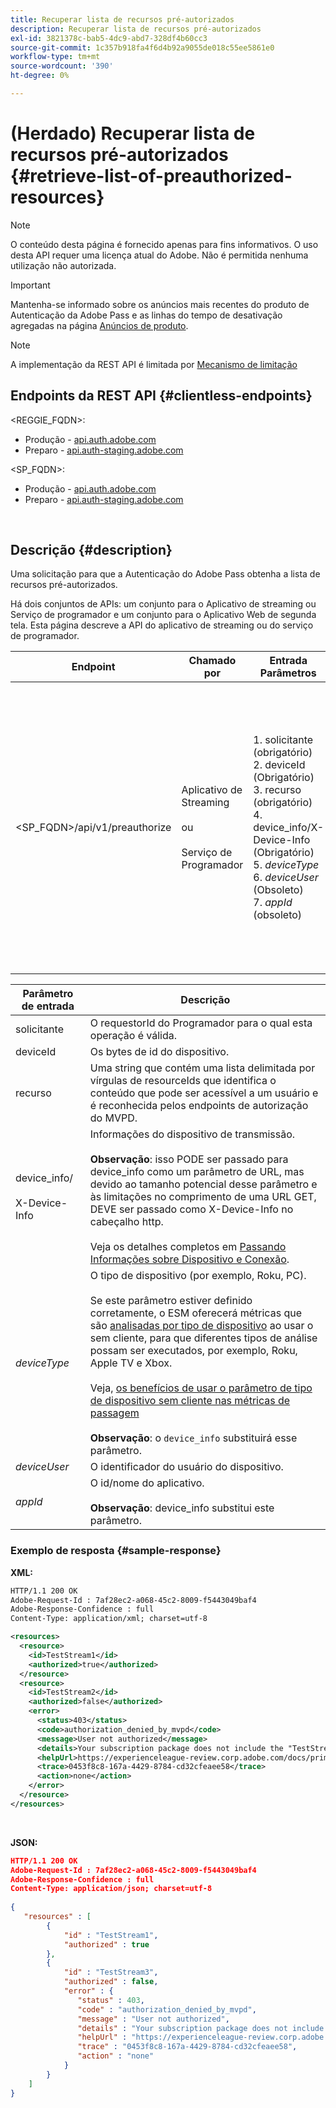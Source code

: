 ```yaml
---
title: Recuperar lista de recursos pré-autorizados
description: Recuperar lista de recursos pré-autorizados
exl-id: 3821378c-bab5-4dc9-abd7-328df4b60cc3
source-git-commit: 1c357b918fa4f6d4b92a9055de018c55ee5861e0
workflow-type: tm+mt
source-wordcount: '390'
ht-degree: 0%

---
```


# (Herdado) Recuperar lista de recursos pré-autorizados {#retrieve-list-of-preauthorized-resources}

>[!NOTE]
>
>O conteúdo desta página é fornecido apenas para fins informativos. O uso desta API requer uma licença atual do Adobe. Não é permitida nenhuma utilização não autorizada.

>[!IMPORTANT]
>
> Mantenha-se informado sobre os anúncios mais recentes do produto de Autenticação da Adobe Pass e as linhas do tempo de desativação agregadas na página [Anúncios de produto](/help/authentication/product-announcements.md).

>[!NOTE]
>
> A implementação da REST API é limitada por [Mecanismo de limitação](/help/authentication/integration-guide-programmers/throttling-mechanism.md)

## Endpoints da REST API {#clientless-endpoints}

&lt;REGGIE_FQDN>:

* Produção - [api.auth.adobe.com](http://api.auth.adobe.com/)
* Preparo - [api.auth-staging.adobe.com](http://api.auth-staging.adobe.com/)

&lt;SP_FQDN>:

* Produção - [api.auth.adobe.com](http://api.auth.adobe.com/)
* Preparo - [api.auth-staging.adobe.com](http://api.auth-staging.adobe.com/)

</br>

## Descrição {#description}

Uma solicitação para que a Autenticação do Adobe Pass obtenha a lista de recursos pré-autorizados.

Há dois conjuntos de APIs: um conjunto para o Aplicativo de streaming ou Serviço de programador e um conjunto para o Aplicativo Web de segunda tela. Esta página descreve a API do aplicativo de streaming ou do serviço de programador.


| Endpoint | Chamado </br>por | Entrada   </br>Parâmetros | HTTP </br>Método | Resposta | Resposta HTTP </br> |
| --- | --- | --- | --- | --- | --- |
| &lt;SP_FQDN>/api/v1/preauthorize | Aplicativo de Streaming</br></br>ou</br></br>Serviço de Programador | 1. solicitante (obrigatório)</br>2.  deviceId (Obrigatório)</br>3.  recurso (obrigatório)</br>4.  device_info/X-Device-Info (Obrigatório)</br>5.  _deviceType_</br> 6.  _deviceUser_ (Obsoleto)</br>7.  _appId_ (obsoleto) | GET | XML ou JSON que contém decisões individuais de pré-autorização ou detalhes de erros. Consulte os exemplos abaixo. | 200 - Êxito</br></br>400 - Solicitação inválida</br></br>401 - Não autorizado</br></br>405 - Método não permitido </br></br>412 - Falha na pré-condição</br></br>500 - Erro Interno do Servidor |


| Parâmetro de entrada | Descrição |
| --- | --- |
| solicitante | O requestorId do Programador para o qual esta operação é válida. |
| deviceId | Os bytes de id do dispositivo. |
| recurso | Uma string que contém uma lista delimitada por vírgulas de resourceIds que identifica o conteúdo que pode ser acessível a um usuário e é reconhecida pelos endpoints de autorização do MVPD. |
| device_info/</br></br>X-Device-Info | Informações do dispositivo de transmissão.</br></br>**Observação**: isso PODE ser passado para device_info como um parâmetro de URL, mas devido ao tamanho potencial desse parâmetro e às limitações no comprimento de uma URL GET, DEVE ser passado como X-Device-Info no cabeçalho http. </br></br>Veja os detalhes completos em [Passando Informações sobre Dispositivo e Conexão](/help/authentication/integration-guide-programmers/legacy/client-information/passing-client-information-device-connection-and-application.md). |
| _deviceType_ | O tipo de dispositivo (por exemplo, Roku, PC).</br></br>Se este parâmetro estiver definido corretamente, o ESM oferecerá métricas que são [analisadas por tipo de dispositivo](/help/authentication/integration-guide-programmers/features-premium/esm/entitlement-service-monitoring-overview.md#clientless_device_type) ao usar o sem cliente, para que diferentes tipos de análise possam ser executados, por exemplo, Roku, Apple TV e Xbox.</br></br>Veja, [os benefícios de usar o parâmetro de tipo de dispositivo sem cliente nas métricas de passagem ](/help/authentication/integration-guide-programmers/legacy/notes-technical/benefits-of-using-the-clientless-devicetype-parameter-in-pass-metrics.md)</br></br>**Observação**: o `device_info` substituirá esse parâmetro. |
| _deviceUser_ | O identificador do usuário do dispositivo. |
| _appId_ | O id/nome do aplicativo. </br></br>**Observação**: device_info substitui este parâmetro. |



### Exemplo de resposta {#sample-response}



**XML:**

```XML
HTTP/1.1 200 OK
Adobe-Request-Id : 7af28ec2-a068-45c2-8009-f5443049baf4
Adobe-Response-Confidence : full
Content-Type: application/xml; charset=utf-8

<resources>
  <resource>
    <id>TestStream1</id>
    <authorized>true</authorized>
  </resource>
  <resource>
    <id>TestStream2</id>
    <authorized>false</authorized>
    <error>
      <status>403</status>
      <code>authorization_denied_by_mvpd</code>
      <message>User not authorized</message>
      <details>Your subscription package does not include the "TestStream3" channel.</details>
      <helpUrl>https://experienceleague-review.corp.adobe.com/docs/primetime/authentication/auth-features/error-reportn/enhanced-error-codes.html#error-codes</helpUrl>
      <trace>0453f8c8-167a-4429-8784-cd32cfeaee58</trace>
      <action>none</action>
    </error>
  </resource>
</resources>
```

</br>

**JSON:**

```JSON
HTTP/1.1 200 OK
Adobe-Request-Id : 7af28ec2-a068-45c2-8009-f5443049baf4
Adobe-Response-Confidence : full
Content-Type: application/json; charset=utf-8
 
{
   "resources" : [
        {
            "id" : "TestStream1",
            "authorized" : true
        },
        {
            "id" : "TestStream3",
            "authorized" : false,
            "error" : {
               "status" : 403,
               "code" : "authorization_denied_by_mvpd",
               "message" : "User not authorized",
               "details" : "Your subscription package does not include the "TestStream3" channel.",
               "helpUrl" : "https://experienceleague-review.corp.adobe.com/docs/primetime/authentication/auth-features/error-reportn/enhanced-error-codes.html#error-codes",
               "trace" : "0453f8c8-167a-4429-8784-cd32cfeaee58",
               "action" : "none"
            }
        } 
    ]
}
```
